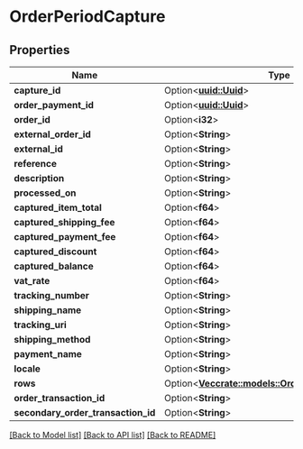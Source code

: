 # OrderPeriodCapture

## Properties

Name | Type | Description | Notes
------------ | ------------- | ------------- | -------------
**capture_id** | Option<[**uuid::Uuid**](uuid::Uuid.md)> |  | [optional]
**order_payment_id** | Option<[**uuid::Uuid**](uuid::Uuid.md)> |  | [optional]
**order_id** | Option<**i32**> |  | [optional]
**external_order_id** | Option<**String**> |  | [optional]
**external_id** | Option<**String**> |  | [optional]
**reference** | Option<**String**> |  | [optional]
**description** | Option<**String**> |  | [optional]
**processed_on** | Option<**String**> |  | [optional]
**captured_item_total** | Option<**f64**> |  | [optional]
**captured_shipping_fee** | Option<**f64**> |  | [optional]
**captured_payment_fee** | Option<**f64**> |  | [optional]
**captured_discount** | Option<**f64**> |  | [optional]
**captured_balance** | Option<**f64**> |  | [optional]
**vat_rate** | Option<**f64**> |  | [optional]
**tracking_number** | Option<**String**> |  | [optional]
**shipping_name** | Option<**String**> |  | [optional]
**tracking_uri** | Option<**String**> |  | [optional]
**shipping_method** | Option<**String**> |  | [optional]
**payment_name** | Option<**String**> |  | [optional]
**locale** | Option<**String**> |  | [optional]
**rows** | Option<[**Vec<crate::models::OrderPeriodCaptureRow>**](Order.CaptureRow.md)> |  | [optional]
**order_transaction_id** | Option<**String**> |  | [optional]
**secondary_order_transaction_id** | Option<**String**> |  | [optional]

[[Back to Model list]](../README.md#documentation-for-models) [[Back to API list]](../README.md#documentation-for-api-endpoints) [[Back to README]](../README.md)


